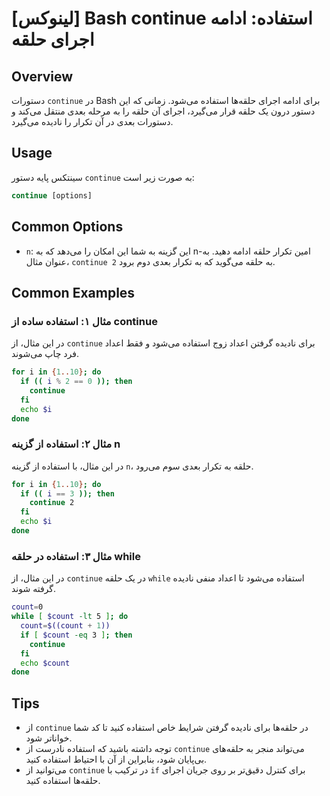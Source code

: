 # [لینوکس] Bash continue استفاده: ادامه اجرای حلقه

## Overview
دستورات `continue` در Bash برای ادامه اجرای حلقه‌ها استفاده می‌شود. زمانی که این دستور درون یک حلقه قرار می‌گیرد، اجرای آن حلقه را به مرحله بعدی منتقل می‌کند و دستورات بعدی در آن تکرار را نادیده می‌گیرد.

## Usage
سینتکس پایه دستور `continue` به صورت زیر است:

```bash
continue [options]
```

## Common Options
- `n`: این گزینه به شما این امکان را می‌دهد که به n-امین تکرار حلقه ادامه دهید. به عنوان مثال، `continue 2` به حلقه می‌گوید که به تکرار بعدی دوم برود.

## Common Examples
### مثال ۱: استفاده ساده از continue
در این مثال، از `continue` برای نادیده گرفتن اعداد زوج استفاده می‌شود و فقط اعداد فرد چاپ می‌شوند.

```bash
for i in {1..10}; do
  if (( i % 2 == 0 )); then
    continue
  fi
  echo $i
done
```

### مثال ۲: استفاده از گزینه n
در این مثال، با استفاده از گزینه `n`، حلقه به تکرار بعدی سوم می‌رود.

```bash
for i in {1..10}; do
  if (( i == 3 )); then
    continue 2
  fi
  echo $i
done
```

### مثال ۳: استفاده در حلقه while
در این مثال، از `continue` در یک حلقه `while` استفاده می‌شود تا اعداد منفی نادیده گرفته شوند.

```bash
count=0
while [ $count -lt 5 ]; do
  count=$((count + 1))
  if [ $count -eq 3 ]; then
    continue
  fi
  echo $count
done
```

## Tips
- از `continue` در حلقه‌ها برای نادیده گرفتن شرایط خاص استفاده کنید تا کد شما خواناتر شود.
- توجه داشته باشید که استفاده نادرست از `continue` می‌تواند منجر به حلقه‌های بی‌پایان شود، بنابراین از آن با احتیاط استفاده کنید.
- می‌توانید از `continue` در ترکیب با `if` برای کنترل دقیق‌تر بر روی جریان اجرای حلقه‌ها استفاده کنید.